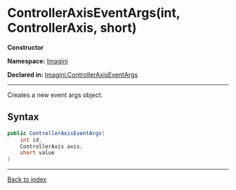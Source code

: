 # ControllerAxisEventArgs(int, ControllerAxis, short)

**Constructor**

**Namespace:** [Imagini](Imagini.md)

**Declared in:** [Imagini.ControllerAxisEventArgs](Imagini.ControllerAxisEventArgs.md)

------



Creates a new event args object.


## Syntax

```csharp
public ControllerAxisEventArgs(
	int id,
	ControllerAxis axis,
	short value
)
```

------

[Back to index](index.md)